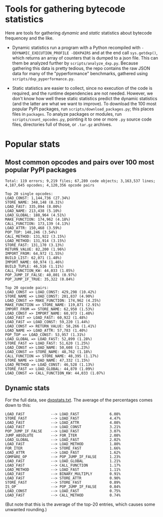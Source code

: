 Tools for gathering bytecode statistics
=======================================

Here are tools for gathering *dynamic* and *static* statistics about
bytecode frequencey and the like.

- Dynamic statistics run a program with a Python recompiled with
  `-DDYNAMIC_EXECUTION_PROFILE -DDXPAIRS` and at the end call
  `sys.getdxp()`, which returns an array of counters that is dumped
  to a json file. This can them be analyzed further by
  `scripts/analyze_dxp.py`.
  Because gathering this data is pretty tedious,
  the repo contains the raw JSON data for many of the "pyperformance"
  benchmarks, gathered using `scripts/dxp_pyperformance.py`.

- Static statistics are easier to collect, since no execution of the
  code is required, and the runtime dependencies are not needed.
  However, we don't know how well these static statistics predict
  the dynamic statistics (and the latter are what we want to improve).
  To download the 100 most popular PyPI packages, run
  `scripts/download_packages.py`; this places files in `packages`.
  To analyze packages or modules, run `scripts/count_opcodes.py`,
  pointing it to one or more `.py` source code files,
  directories full of those, or `.tar.gz` archives.

Popular stats
=============

Most common opcodes and pairs over 100 most popular PyPI packages
-----------------------------------------------------------------
```
Total: 119 errors; 9,219 files; 67,289 code objects; 3,163,537 lines; 4,187,645 opcodes; 4,120,356 opcode pairs

Top 20 single opcodes:
LOAD_CONST: 1,144,736 (27.34%)
STORE_NAME: 348,148 (8.31%)
LOAD_FAST: 335,094 (8.00%)
LOAD_NAME: 213,438 (5.10%)
LOAD_GLOBAL: 188,964 (4.51%)
MAKE_FUNCTION: 174,962 (4.18%)
CALL_FUNCTION: 173,139 (4.13%)
LOAD_ATTR: 150,468 (3.59%)
POP_TOP: 148,246 (3.54%)
CALL_METHOD: 131,922 (3.15%)
LOAD_METHOD: 131,914 (3.15%)
STORE_FAST: 131,170 (3.13%)
RETURN_VALUE: 82,200 (1.96%)
IMPORT_FROM: 64,972 (1.55%)
BUILD_LIST: 62,071 (1.48%)
IMPORT_NAME: 60,974 (1.46%)
BUILD_TUPLE: 46,516 (1.11%)
CALL_FUNCTION_KW: 44,033 (1.05%)
POP_JUMP_IF_FALSE: 40,801 (0.97%)
POP_JUMP_IF_TRUE: 35,322 (0.84%)

Top 20 opcode pairs:
LOAD_CONST => LOAD_CONST: 429,298 (10.42%)
STORE_NAME => LOAD_CONST: 201,837 (4.90%)
LOAD_CONST => MAKE_FUNCTION: 174,962 (4.25%)
MAKE_FUNCTION => STORE_NAME: 119,871 (2.91%)
IMPORT_FROM => STORE_NAME: 62,950 (1.53%)
LOAD_CONST => IMPORT_NAME: 60,973 (1.48%)
LOAD_FAST => LOAD_FAST: 60,922 (1.48%)
LOAD_FAST => LOAD_CONST: 59,220 (1.44%)
LOAD_CONST => RETURN_VALUE: 58,266 (1.41%)
LOAD_NAME => LOAD_ATTR: 57,783 (1.40%)
POP_TOP => LOAD_CONST: 53,957 (1.31%)
LOAD_GLOBAL => LOAD_FAST: 52,899 (1.28%)
STORE_FAST => LOAD_FAST: 51,620 (1.25%)
LOAD_CONST => LOAD_NAME: 50,608 (1.23%)
LOAD_CONST => STORE_NAME: 48,762 (1.18%)
CALL_FUNCTION => STORE_NAME: 48,395 (1.17%)
STORE_NAME => LOAD_NAME: 47,332 (1.15%)
LOAD_METHOD => LOAD_CONST: 46,528 (1.13%)
STORE_FAST => LOAD_GLOBAL: 44,870 (1.09%)
LOAD_CONST => CALL_FUNCTION_KW: 44,033 (1.07%)
```

Dynamic stats
-------------

For the full data, see [dxpstats.txt](./dxpstats.txt).
The average of the percentages comes down to this:
```
LOAD_FAST            --> LOAD_FAST              6.08%
STORE_FAST           --> LOAD_FAST              4.47%
LOAD_FAST            --> LOAD_ATTR              4.08%
LOAD_FAST            --> LOAD_CONST             3.21%
POP_JUMP_IF_FALSE    --> LOAD_FAST              3.07%
JUMP_ABSOLUTE        --> FOR_ITER               2.08%
LOAD_GLOBAL          --> LOAD_FAST              2.02%
LOAD_FAST            --> LOAD_METHOD            1.80%
FOR_ITER             --> STORE_FAST             1.66%
LOAD_ATTR            --> LOAD_FAST              1.62%
COMPARE_OP           --> POP_JUMP_IF_FALSE      1.23%
LOAD_FAST            --> LOAD_GLOBAL            1.21%
LOAD_FAST            --> CALL_FUNCTION          1.17%
LOAD_METHOD          --> LOAD_FAST              1.11%
LOAD_FAST            --> BINARY_MULTIPLY        0.91%
LOAD_FAST            --> STORE_ATTR             0.90%
STORE_FAST           --> STORE_FAST             0.89%
IS_OP                --> POP_JUMP_IF_FALSE      0.84%
LOAD_CONST           --> LOAD_FAST              0.75%
LOAD_FAST            --> CALL_METHOD            0.74%
```
(But note that this is the average of the top-20 entries,
which causes some unwanted rounding.)
